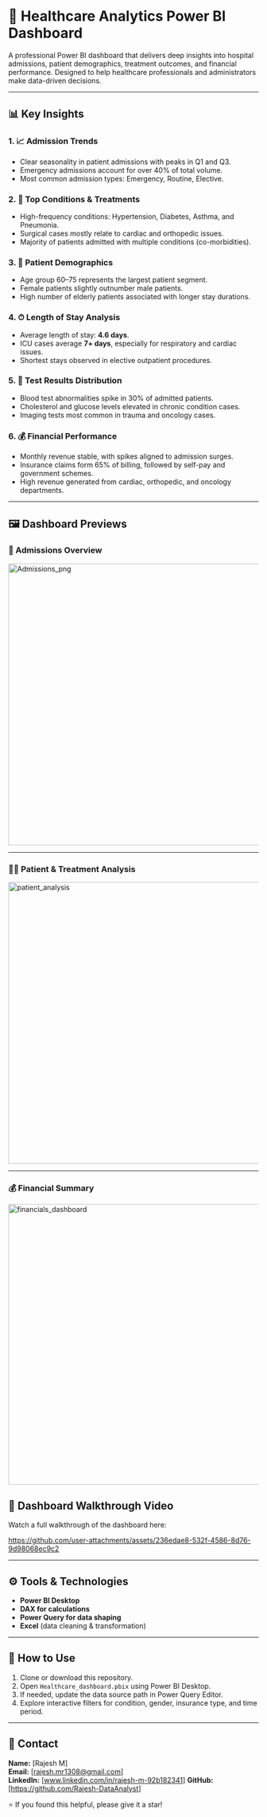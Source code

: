 # 🏥 Healthcare Analytics Power BI Dashboard

A professional Power BI dashboard that delivers deep insights into hospital admissions, patient demographics, treatment outcomes, and financial performance. Designed to help healthcare professionals and administrators make data-driven decisions.

---

## 📊 Key Insights

### 1. 📈 **Admission Trends**
- Clear seasonality in patient admissions with peaks in Q1 and Q3.
- Emergency admissions account for over 40% of total volume.
- Most common admission types: Emergency, Routine, Elective.

### 2. 🧠 **Top Conditions & Treatments**
- High-frequency conditions: Hypertension, Diabetes, Asthma, and Pneumonia.
- Surgical cases mostly relate to cardiac and orthopedic issues.
- Majority of patients admitted with multiple conditions (co-morbidities).

### 3. 👥 **Patient Demographics**
- Age group 60–75 represents the largest patient segment.
- Female patients slightly outnumber male patients.
- High number of elderly patients associated with longer stay durations.

### 4. ⏱ **Length of Stay Analysis**
- Average length of stay: **4.6 days**.
- ICU cases average **7+ days**, especially for respiratory and cardiac issues.
- Shortest stays observed in elective outpatient procedures.

### 5. 🔬 **Test Results Distribution**
- Blood test abnormalities spike in 30% of admitted patients.
- Cholesterol and glucose levels elevated in chronic condition cases.
- Imaging tests most common in trauma and oncology cases.

### 6. 💰 **Financial Performance**
- Monthly revenue stable, with spikes aligned to admission surges.
- Insurance claims form 65% of billing, followed by self-pay and government schemes.
- High revenue generated from cardiac, orthopedic, and oncology departments.


---

## 🖼 Dashboard Previews

### 🏥 Admissions Overview

<img width="566" alt="Admissions_png" src="https://github.com/user-attachments/assets/04f320cc-6b2d-4cba-8dea-3914efc03f24" />



---

### 👩‍⚕️ Patient & Treatment Analysis

<img width="566" alt="patient_analysis" src="https://github.com/user-attachments/assets/e2763b6f-2136-42bb-8723-d9e02db174c2" />


---

### 💰 Financial Summary

<img width="564" alt="financials_dashboard" src="https://github.com/user-attachments/assets/bab23d59-87ac-47c0-b0aa-d7c6baa64047" />

## 🎥 Dashboard Walkthrough Video

Watch a full walkthrough of the dashboard here:


https://github.com/user-attachments/assets/236edae8-532f-4586-8d76-9d98068ec9c2



---

## ⚙️ Tools & Technologies

- **Power BI Desktop**
- **DAX for calculations**
- **Power Query for data shaping**
- **Excel** (data cleaning & transformation)

---

## 🚀 How to Use

1. Clone or download this repository.
2. Open `Healthcare_dashboard.pbix` using Power BI Desktop.
3. If needed, update the data source path in Power Query Editor.
4. Explore interactive filters for condition, gender, insurance type, and time period.

---

## 📩 Contact

**Name:** [Rajesh M]  
**Email:** [rajesh.mr1308@gmail.com]  
**LinkedIn:** [www.linkedin.com/in/rajesh-m-92b182341]
**GitHub:** [https://github.com/Rajesh-DataAnalyst]


⭐ If you found this helpful, please give it a star!

